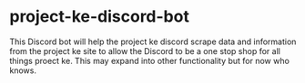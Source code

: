 # project-ke-discord-bot
This Discord bot will help the project ke discord scrape data and information from the project ke site to allow the Discord to be a one stop shop for all things proect ke. This may expand into other functionality but for now who knows.
